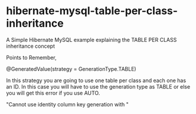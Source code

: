 # hibernate-mysql-table-per-class-inheritance
A Simple Hibernate MySQL example explaining the TABLE PER CLASS inheritance concept

Points to Remember,

@GeneratedValue(strategy = GenerationType.TABLE)

In this strategy you are going to use one table per class and each one has an ID. In this case you will have to use the generation type as TABLE or else you will get this error if you use AUTO.

"Cannot use identity column key generation with <union-subclass>"

